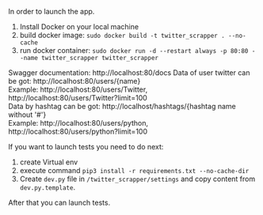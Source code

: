 In order to launch the app.
1. Install Docker on your local machine
2. build docker image: `sudo docker build -t twitter_scrapper . --no-cache`
3. run docker container: `sudo docker run -d --restart always -p 80:80 --name twitter_scrapper twitter_scrapper`

Swagger documentation: http://localhost:80/docs
Data of user twitter can be got: http://localhost:80/users/{name}  
Example: http://localhost:80/users/Twitter, http://localhost:80/users/Twitter?limit=100  
Data by hashtag can be got: http://localhost/hashtags/{hashtag name without '#'}    
Example: http://localhost:80/users/python, http://localhost:80/users/python?limit=100

If you want to launch tests you need to do next:    
1. create Virtual env  
2. execute command `pip3 install -r requirements.txt --no-cache-dir`  
3. Create `dev.py` file in `/twitter_scrapper/settings` and copy content from `dev.py.template`.  

After that you can launch tests.
